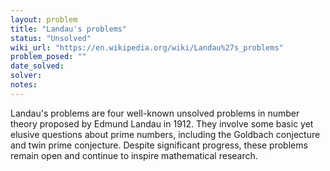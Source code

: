 ```yaml
---
layout: problem
title: "Landau's problems"
status: "Unsolved"
wiki_url: "https://en.wikipedia.org/wiki/Landau%27s_problems"
problem_posed: ""
date_solved:
solver:
notes:
---
```

Landau's problems are four well-known unsolved problems in number theory proposed by Edmund Landau in 1912. They involve some basic yet elusive questions about prime numbers, including the Goldbach conjecture and twin prime conjecture. Despite significant progress, these problems remain open and continue to inspire mathematical research.
